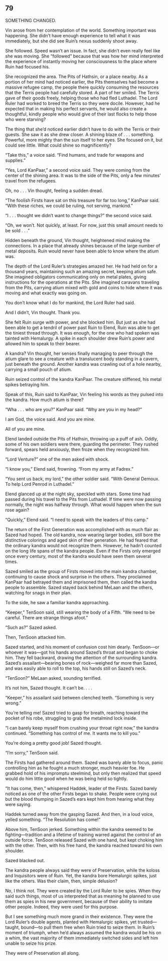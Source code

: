 ## 79


SOMETHING CHANGED.

Vin arose from her contemplation of the world. Something important was happening. She didn’t have enough experience to tell what it was immediately, but she did see Ruin’s nexus suddenly shoot away.

She followed. Speed wasn’t an issue. In fact, she didn’t even really feel like she was moving. She “followed” because that was how her mind interpreted the experience of instantly moving her consciousness to the place where Ruin had focused his.

She recognized the area. The Pits of Hathsin, or a place nearby. As a portion of her mind had noticed earlier, the Pits themselves had become a massive refugee camp, the people there quickly consuming the resources that the Terris people had carefully stored. A part of her smiled. The Terris gave of their goods freely, helping those who had fled Luthadel. The Lord Ruler had worked to breed the Terris so they were docile. However, had he expected that in making his perfect servants, he would also create a thoughtful, kindly people who would give of their last flocks to help those who were starving?

The thing that she’d noticed earlier didn’t have to do with the Terris or their guests. She saw it as she drew closer. A shining blaze of . . . something. Powerful, more mighty than the sun itself to her eyes. She focused on it, but could see little. What could shine so magnificently?

“Take this,” a voice said. “Find humans, and trade for weapons and supplies.”

“Yes, Lord KanPaar,” a second voice said. They were coming from the center of the shining area. It was to the side of the Pits, only a few minutes’ travel from the refugees.

Oh, no . . . Vin thought, feeling a sudden dread.

“The foolish Firsts have sat on this treasure for far too long,” KanPaar said. “With these riches, we could be ruling, not serving, mankind.”

“I . . . thought we didn’t want to change things?” the second voice said.

“Oh, we won’t. Not quickly, at least. For now, just this small amount needs to be sold . . .”

Hidden beneath the ground, Vin thought, heightened mind making the connections. In a place that already shines because of the large number of metal deposits. Ruin would never have been able to know where the atium was.

The depth of the Lord Ruler’s strategies amazed her. He had held on for a thousand years, maintaining such an amazing secret, keeping atium safe. She imagined obligators communicating only on metal plates, giving instructions for the operations at the Pits. She imagined caravans traveling from the Pits, carrying atium mixed with gold and coins to hide where it was moving and what exactly was going on.

You don’t know what I do for mankind, the Lord Ruler had said.

And I didn’t, Vin thought. Thank you.

She felt Ruin surge with power, and she blocked him. But just as she had been able to get a tendril of power past Ruin to Elend, Ruin was able to get the tiniest thread through. It was enough, for the one who had spoken was tainted with Hemalurgy. A spike in each shoulder drew Ruin’s power and allowed him to speak to their bearer.

A kandra? Vin thought, her senses finally managing to peer through the atium glare to see a creature with a translucent body standing in a cavern, just beneath the ground. Another kandra was crawling out of a hole nearby, carrying a small pouch of atium.

Ruin seized control of the kandra KanPaar. The creature stiffened, his metal spikes betraying him.

Speak of this, Ruin said to KanPaar, Vin feeling his words as they pulsed into the kandra. How much atium is there?

“Wha . . . who are you?” KanPaar said. “Why are you in my head?”

I am God, the voice said. And you are mine.

All of you are mine.


Elend landed outside the Pits of Hathsin, throwing up a puff of ash. Oddly, some of his own soldiers were there, guarding the perimeter. They rushed forward, spears held anxiously, then froze when they recognized him.

“Lord Venture?” one of the men asked with shock.

“I know you,” Elend said, frowning. “From my army at Fadrex.”

“You sent us back, my lord,” the other soldier said. “With General Demoux. To help Lord Penrod in Luthadel.”

Elend glanced up at the night sky, speckled with stars. Some time had passed during his travel to the Pits from Luthadel. If time were now passing normally, the night was halfway through. What would happen when the sun rose again?

“Quickly,” Elend said. “I need to speak with the leaders of this camp.”


The return of the First Generation was accomplished with as much flair as Sazed had hoped. The old kandra, now wearing larger bodies, still bore the distinctive colorings and aged skin of their generation. He had feared that the ordinary kandra would not recognize them. However, he hadn’t counted on the long life spans of the kandra people. Even if the Firsts only emerged once every century, most of the kandra would have seen them several times.

Sazed smiled as the group of Firsts moved into the main kandra chamber, continuing to cause shock and surprise in the others. They proclaimed KanPaar had betrayed them and imprisoned them, then called the kandra people to assemble. Sazed stayed back behind MeLaan and the others, watching for snags in their plan.

To the side, he saw a familiar kandra approaching.

“Keeper,” TenSoon said, still wearing the body of a Fifth. “We need to be careful. There are strange things afoot.”

“Such as?” Sazed asked.

Then, TenSoon attacked him.

Sazed started, and his moment of confusion cost him dearly. TenSoon—or whoever it was—got his hands around Sazed’s throat and began to choke him. They fell backward, drawing the attention of the surrounding kandra. Sazed’s assailant—bearing bones of rock—weighed far more than Sazed, and was easily able to roll to the top, his hands still on Sazed’s neck.

“TenSoon?” MeLaan asked, sounding terrified.

It’s not him, Sazed thought. It can’t be. . . .

“Keeper,” his assailant said between clenched teeth. “Something is very wrong.”

You’re telling me! Sazed tried to gasp for breath, reaching toward the pocket of his robe, struggling to grab the metalmind lock inside.

“I can barely keep myself from crushing your throat right now,” the kandra continued. “Something has control of me. It wants me to kill you.”

You’re doing a pretty good job! Sazed thought.

“I’m sorry,” TenSoon said.

The Firsts had gathered around them. Sazed was barely able to focus, panic controlling him as he fought a much stronger, much heavier foe. He grabbed hold of his impromptu steelmind, but only then realized that speed would do him little good when he was being held so tightly.

“It has come, then,” whispered Haddek, leader of the Firsts. Sazed barely noticed as one of the other Firsts began to shake. People were crying out but the blood thumping in Sazed’s ears kept him from hearing what they were saying.

Haddek turned away from the gasping Sazed. And then, in a loud voice, yelled something. “The Resolution has come!”

Above him, TenSoon jerked. Something within the kandra seemed to be fighting—tradition and a lifetime of training warred against the control of an outside force. TenSoon released Sazed with one hand, but kept choking him with the other. Then, with his free hand, the kandra reached toward his own shoulder.

Sazed blacked out.



The kandra people always said they were of Preservation, while the koloss and Inquisitors were of Ruin. Yet, the kandra bore Hemalurgic spikes, just like the others. Was their claim, then, simple delusion?

No, I think not. They were created by the Lord Ruler to be spies. When they said such things, most of us interpreted that as meaning he planned to use them as spies in his new government, because of their ability to imitate other people. Indeed, they were used for this purpose.

But I see something much more grand in their existence. They were the Lord Ruler’s double agents, planted with Hemalurgic spikes, yet trusted—taught, bound—to pull them free when Ruin tried to seize them. In Ruin’s moment of triumph, when he’d always assumed the kandra would be his on a whim, the vast majority of them immediately switched sides and left him unable to seize his prize.

They were of Preservation all along.





